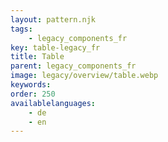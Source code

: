 ```yaml
---
layout: pattern.njk
tags: 
    - legacy_components_fr
key: table-legacy_fr
title: Table
parent: legacy_components_fr
image: legacy/overview/table.webp
keywords: 
order: 250
availablelanguages: 
    - de
    - en
---
```


